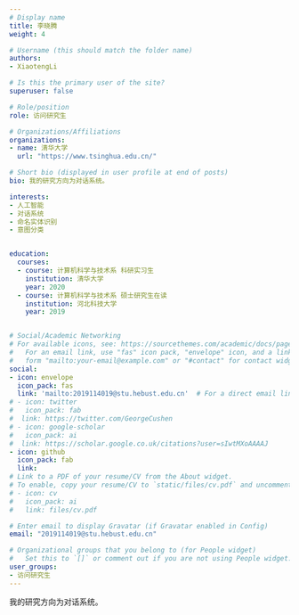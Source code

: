 ```yaml
---
# Display name
title: 李晓腾
weight: 4

# Username (this should match the folder name)
authors:
- XiaotengLi

# Is this the primary user of the site?
superuser: false

# Role/position
role: 访问研究生

# Organizations/Affiliations
organizations:
- name: 清华大学
  url: "https://www.tsinghua.edu.cn/"

# Short bio (displayed in user profile at end of posts)
bio: 我的研究方向为对话系统。

interests:
- 人工智能
- 对话系统
- 命名实体识别
- 意图分类


education:
  courses:
  - course: 计算机科学与技术系 科研实习生
    institution: 清华大学
    year: 2020
  - course: 计算机科学与技术系 硕士研究生在读
    institution: 河北科技大学
    year: 2019


# Social/Academic Networking
# For available icons, see: https://sourcethemes.com/academic/docs/page-builder/#icons
#   For an email link, use "fas" icon pack, "envelope" icon, and a link in the
#   form "mailto:your-email@example.com" or "#contact" for contact widget.
social:
- icon: envelope
  icon_pack: fas
  link: 'mailto:2019114019@stu.hebust.edu.cn'  # For a direct email link, use "mailto:test@example.org".
# - icon: twitter
#   icon_pack: fab
#  link: https://twitter.com/GeorgeCushen
# - icon: google-scholar
#   icon_pack: ai
#  link: https://scholar.google.co.uk/citations?user=sIwtMXoAAAAJ
- icon: github
  icon_pack: fab
  link:
# Link to a PDF of your resume/CV from the About widget.
# To enable, copy your resume/CV to `static/files/cv.pdf` and uncomment the lines below.
# - icon: cv
#   icon_pack: ai
#   link: files/cv.pdf

# Enter email to display Gravatar (if Gravatar enabled in Config)
email: "2019114019@stu.hebust.edu.cn"

# Organizational groups that you belong to (for People widget)
#   Set this to `[]` or comment out if you are not using People widget.
user_groups:
- 访问研究生
---
```



我的研究方向为对话系统。